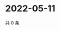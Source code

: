 # 2022-05-11

共 0 条

<!-- BEGIN WEIBO -->
<!-- 最后更新时间 Wed May 11 2022 19:14:20 GMT+0800 (China Standard Time) -->

<!-- END WEIBO -->
